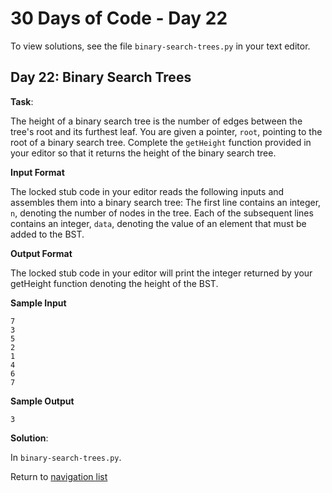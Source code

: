 # 30 Days of Code - Day 22

To view solutions, see the file `binary-search-trees.py` in your text editor.

## Day 22: Binary Search Trees

**Task**:

The height of a binary search tree is the number of edges between the tree's root and its furthest leaf. 
You are given a pointer, `root`, pointing to the root of a binary search tree. Complete the `getHeight` function 
provided in your editor so that it returns the height of the binary search tree.

**Input Format**

The locked stub code in your editor reads the following inputs and assembles them into a binary search tree:
The first line contains an integer, `n`, denoting the number of nodes in the tree.
Each of the subsequent lines contains an integer, `data`, denoting the value of an element that must be added to the BST.

**Output Format**

The locked stub code in your editor will print the integer returned by your getHeight function denoting the height 
of the BST.

**Sample Input**

```
7
3
5
2
1
4
6
7
```

**Sample Output**

```
3
```

**Solution**:

In `binary-search-trees.py`.

Return to [navigation list](/README.md "navigation list")